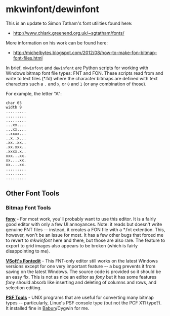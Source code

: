 # mkwinfont/dewinfont

This is an update to Simon Tatham's font utilities found here:
* http://www.chiark.greenend.org.uk/~sgtatham/fonts/

More information on his work can be found here:
* http://michelbytes.blogspot.com/2012/08/how-to-make-fon-bitmap-font-files.html

In brief, `mkwinfont` and `dewinfont` are Python scripts for working with Windows bitmap font file types: FNT and FON.  These scripts read from and write to text files (*.fd) where the character bitmaps are defined with text characters such a `.` and `x`, or `0` and `1` (or any combination of those).

For example, the letter "A":
```
char 65
width 9
.........
.........
.........
...xx....
...xx....
..xxxx...
..x..x...
.xx..xx..
.xx.xxx..
.xxxx.x..
xxx...xx.
xx....xx.
xx....xx.
.........
.........
.........
```

## Other Font Tools

### Bitmap Font Tools

[**fony**](http://hukka.ncn.fi/?fony) - For most work, you'll probably want to use this editor.  It is a fairly good editor with only a few UI annoyances.  Note: it reads but doesn't write genuine FNT files -- instead, it creates a FON file with a *.fnt extention.  This, however, won't be an issue for most.  It has a few other bugs that forced me to revert to _mkwinfont_ here and there, but those are also rare.  The feature to export to grid images also appears to be broken (which is fairly disappointing to me).

[**VSoft's Fontedit**](http://www.vsoft.nl/software/utils/win/fontedit/) - This FNT-only editor still works on the latest Windows versions except for one very important feature -- a bug prevents it from saving on the latest Windows.  The source code is provided so it should be an easy fix.  This is not as nice an editor as _fony_ but it has some features _fony_ should absorb like inserting and deleting of columns and rows, and selection editing.

[**PSF Tools**](http://www.seasip.info/Unix/PSF/) - UNIX programs that are useful for converting many bitmap types -- particularly, Linux's PSF console type (but not the PCF X11 type?).  It installed fine in [Babun](http://babun.github.io/)/Cygwin for me.

